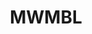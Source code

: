 ---
codehost: https://github.com/mwmbl/mwmbl
logohandle: mwmbl
sort: mwmbl
title: MWMBL
website: https://mwmbl.org/
---